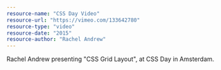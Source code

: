 ```yaml
---
resource-name: "CSS Day Video"
resource-url: "https://vimeo.com/133642780"
resource-type: "video"
resource-date: "2015"
resource-author: "Rachel Andrew"
---
```


Rachel Andrew presenting "CSS Grid Layout", at CSS Day in Amsterdam.
